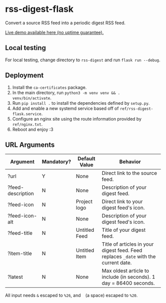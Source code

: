 # rss-digest-flask

Convert a source RSS feed into a periodic digest RSS feed.

[Live demo available here (no uptime guarantee).](https://plus.cerisetalis.com/digest/)

## Local testing

For local testing, change directory to `rss-digest` and run `flask run --debug`.

## Deployment

1. Install the `ca-certificates` package.
2. In the main directory, run `python3 -m venv venv && . venv/bin/activate`.
3. Run `pip install .` to install the dependencies defined by `setup.py`.
4. Add and enable a new systemd service based off of `ref/rss-digest-flask.service`.
5. Configure an nginx site using the route information provided by `ref/nginx.txt`.
6. Reboot and enjoy :3

## URL Arguments

| Argument          | Mandatory? | Default Value | Behavior                                                                            |
| ----------------- | ---------- | ------------- | ----------------------------------------------------------------------------------- |
| ?url              | Y          | None          | Direct link to the source feed.                                                     |
| ?feed-description | N          | None          | Description of your digest feed.                                                    |
| ?feed-icon        | N          | Project logo  | Direct link to your digest feed's icon.                                             |
| ?feed-icon-alt    | N          | None          | Description of your digest feed's icon.                                             |
| ?feed-title       | N          | Untitled Feed | Title of your digest feed.                                                          |
| ?item-title       | N          | Untitled Item | Title of articles in your digest feed. Feed replaces `_date` with the current date. |
| ?latest           | N          | None          | Max oldest article to include (in seconds). 1 day = 86400 seconds.                  |

All input needs `&` escaped to `%26`, and ` ` (a space) escaped to `%20`.
